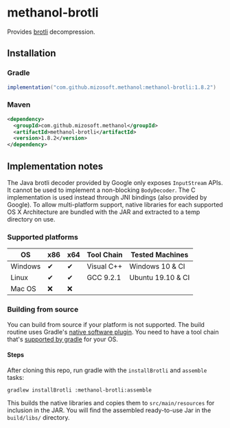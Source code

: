 # methanol-brotli

Provides [brotli][brotli] decompression.

## Installation

### Gradle

```gradle
implementation("com.github.mizosoft.methanol:methanol-brotli:1.8.2")
```

### Maven

```xml
<dependency>
  <groupId>com.github.mizosoft.methanol</groupId>
  <artifactId>methanol-brotli</artifactId>
  <version>1.8.2</version>
</dependency>
```

## Implementation notes

The Java brotli decoder provided by Google only exposes `InputStream` APIs. It cannot be used
to implement a non-blocking `BodyDecoder`. The C implementation is used instead through JNI
bindings (also provided by Google). To allow multi-platform support, native libraries for each
supported OS X Architecture are bundled with the JAR and extracted to a temp directory on use.

### Supported platforms

| OS       | x86 | x64 | Tool Chain   | Tested Machines     |
|----------|-----|-----|--------------|---------------------|
| Windows  | ✔   | ✔  | Visual C++   | Windows 10 & CI   |
| Linux    | ✔   | ✔  | GCC 9.2.1    | Ubuntu 19.10 & CI |
| Mac OS   | ❌  | ❌ |              |                     |

### Building from source

You can build from source if your platform is not supported. The build routine uses Gradle's
[native software plugin][gradle_native_plugin]. You need to have a tool chain that's
[supported by gradle][gradle_supported_toolchains] for your OS.

#### Steps

After cloning this repo, run gradle with the `installBrotli` and `assemble` tasks:

`gradlew installBrotli :methanol-brotli:assemble`

This builds the native libraries and copies them to `src/main/resources` for inclusion in the JAR.
You will find the assembled ready-to-use Jar in the `build/libs/` directory.

[brotli]: https://github.com/google/brotli
[gradle_native_plugin]: https://docs.gradle.org/current/userguide/native_software.html
[gradle_supported_toolchains]: https://docs.gradle.org/current/userguide/native_software.html#native-binaries:tool-chain-support
